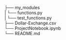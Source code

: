   ├── my_modules                                                 
  |    └── functions.py   
  |    └── test_functions.py   
  ├── Dollar-Exchange.csv                                               
  └── ProjectNotebook.ipynb                                                 
  └── README.md
